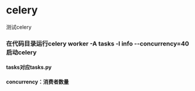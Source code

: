 # celery
测试celery
### 在代码目录运行celery  worker -A tasks -l info --concurrency=40 启动celery
#### tasks对应tasks.py
#### concurrency：消费者数量